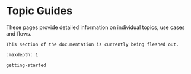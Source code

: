 # Topic Guides

These pages provide detailed information on individual topics, use cases and flows.

```{note}
This section of the documentation is currently being fleshed out.
```

```{toctree}
:maxdepth: 1

getting-started
```
